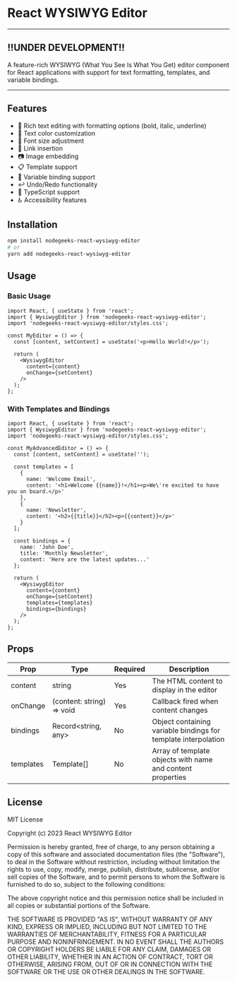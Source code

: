# React WYSIWYG Editor
---
## !!UNDER DEVELOPMENT!!
A feature-rich WYSIWYG (What You See Is What You Get) editor component for React applications with support for text formatting, templates, and variable bindings.
___
## Features

- 📝 Rich text editing with formatting options (bold, italic, underline)
- 🎨 Text color customization
- 📏 Font size adjustment
- 🔗 Link insertion
- 📷 Image embedding
- 📋 Template support
- 🔄 Variable binding support
- ↩️ Undo/Redo functionality
- 🎯 TypeScript support
- ♿ Accessibility features

## Installation

```bash
npm install nodegeeks-react-wysiwyg-editor
# or
yarn add nodegeeks-react-wysiwyg-editor
```

## Usage

### Basic Usage

```tsx
import React, { useState } from 'react';
import { WysiwygEditor } from 'nodegeeks-react-wysiwyg-editor';
import 'nodegeeks-react-wysiwyg-editor/styles.css';

const MyEditor = () => {
  const [content, setContent] = useState('<p>Hello World!</p>');

  return (
    <WysiwygEditor
      content={content}
      onChange={setContent}
    />
  );
};
```

### With Templates and Bindings

```tsx
import React, { useState } from 'react';
import { WysiwygEditor } from 'nodegeeks-react-wysiwyg-editor';
import 'nodegeeks-react-wysiwyg-editor/styles.css';

const MyAdvancedEditor = () => {
  const [content, setContent] = useState('');

  const templates = [
    {
      name: 'Welcome Email',
      content: '<h1>Welcome {{name}}!</h1><p>We\'re excited to have you on board.</p>'
    },
    {
      name: 'Newsletter',
      content: '<h2>{{title}}</h2><p>{{content}}</p>'
    }
  ];

  const bindings = {
    name: 'John Doe',
    title: 'Monthly Newsletter',
    content: 'Here are the latest updates...'
  };

  return (
    <WysiwygEditor
      content={content}
      onChange={setContent}
      templates={templates}
      bindings={bindings}
    />
  );
};
```

## Props

| Prop | Type | Required | Description |
|------|------|----------|-------------|
| content | string | Yes | The HTML content to display in the editor |
| onChange | (content: string) => void | Yes | Callback fired when content changes |
| bindings | Record<string, any> | No | Object containing variable bindings for template interpolation |
| templates | Template[] | No | Array of template objects with name and content properties |

## License

MIT License

Copyright (c) 2023 React WYSIWYG Editor

Permission is hereby granted, free of charge, to any person obtaining a copy
of this software and associated documentation files (the "Software"), to deal
in the Software without restriction, including without limitation the rights
to use, copy, modify, merge, publish, distribute, sublicense, and/or sell
copies of the Software, and to permit persons to whom the Software is
furnished to do so, subject to the following conditions:

The above copyright notice and this permission notice shall be included in all
copies or substantial portions of the Software.

THE SOFTWARE IS PROVIDED "AS IS", WITHOUT WARRANTY OF ANY KIND, EXPRESS OR
IMPLIED, INCLUDING BUT NOT LIMITED TO THE WARRANTIES OF MERCHANTABILITY,
FITNESS FOR A PARTICULAR PURPOSE AND NONINFRINGEMENT. IN NO EVENT SHALL THE
AUTHORS OR COPYRIGHT HOLDERS BE LIABLE FOR ANY CLAIM, DAMAGES OR OTHER
LIABILITY, WHETHER IN AN ACTION OF CONTRACT, TORT OR OTHERWISE, ARISING FROM,
OUT OF OR IN CONNECTION WITH THE SOFTWARE OR THE USE OR OTHER DEALINGS IN THE
SOFTWARE.

